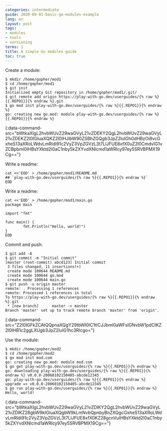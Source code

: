```yaml
---
categories: intermediate
guide: 2020-09-01-basic-go-modules-example
lang: en
layout: post
tags:
- modules
- tools
- versioning
terms: 1
title: A simple Go modules guide
toc: true
---
```


Create a module:

```.term1
$ mkdir /home/gopher/mod1
$ cd /home/gopher/mod1
$ git init
Initialized empty Git repository in /home/gopher/mod1/.git/
$ git remote add origin https://play-with-go.dev/userguides/{% raw %}{{.REPO1}}{% endraw %}.git
$ go mod init play-with-go.dev/userguides/{% raw %}{{.REPO1}}{% endraw %}
go: creating new go.mod: module play-with-go.dev/userguides/{% raw %}{{.REPO1}}{% endraw %}
```
{:data-command-src="bWtkaXIgL2hvbWUvZ29waGVyL21vZDEKY2QgL2hvbWUvZ29waGVyL21vZDEKZ2l0IGluaXQKZ2l0IHJlbW90ZSBhZGQgb3JpZ2luIGh0dHBzOi8vcGxheS13aXRoLWdvLmRldi91c2VyZ3VpZGVzL3t7LlJFUE8xfX0uZ2l0CmdvIG1vZCBpbml0IHBsYXktd2l0aC1nby5kZXYvdXNlcmd1aWRlcy97ey5SRVBPMX19Cg=="}

Write a readme:

```.term1
cat <<'EOD' > /home/gopher/mod1/README.md
## `play-with-go.dev/userguides/{% raw %}{{.REPO1}}{% endraw %}`
EOD
```

Write a readme:

```.term1
cat <<'EOD' > /home/gopher/mod1/main.go
package main

import "fmt"

func main() {
        fmt.Println("Hello, world!")
}
EOD
```

Commit and push:

```.term1
$ git add -A
$ git commit -m "Initial commit"
[master (root-commit) abcd123] Initial commit
 3 files changed, 11 insertions(+)
 create mode 100644 README.md
 create mode 100644 go.mod
 create mode 100644 main.go
$ git push -u origin master
remote: . Processing 1 references        
remote: Processed 1 references in total        
To https://play-with-go.dev/userguides/{% raw %}{{.REPO1}}{% endraw %}.git
 * [new branch]      master -> master
Branch 'master' set up to track remote branch 'master' from 'origin'.
```
{:data-command-src="Z2l0IGFkZCAtQQpnaXQgY29tbWl0IC1tICJJbml0aWFsIGNvbW1pdCIKZ2l0IHB1c2ggLXUgb3JpZ2luIG1hc3Rlcgo="}

Use the module:

```.term1
$ mkdir /home/gopher/mod2
$ cd /home/gopher/mod2
$ go mod init mod.com
go: creating new go.mod: module mod.com
$ go get play-with-go.dev/userguides/{% raw %}{{.REPO1}}{% endraw %}
go: downloading play-with-go.dev/userguides/{% raw %}{{.REPO1}}{% endraw %} v0.0.0-20060102150405-abcde12345
go: play-with-go.dev/userguides/{% raw %}{{.REPO1}}{% endraw %} upgrade => v0.0.0-20060102150405-abcde12345
$ go run play-with-go.dev/userguides/{% raw %}{{.REPO1}}{% endraw %}
Hello, world!
```
{:data-command-src="bWtkaXIgL2hvbWUvZ29waGVyL21vZDIKY2QgL2hvbWUvZ29waGVyL21vZDIKZ28gbW9kIGluaXQgbW9kLmNvbQpnbyBnZXQgcGxheS13aXRoLWdvLmRldi91c2VyZ3VpZGVzL3t7LlJFUE8xfX0KZ28gcnVuIHBsYXktd2l0aC1nby5kZXYvdXNlcmd1aWRlcy97ey5SRVBPMX19Cg=="}

<script>let pageGuide="2020-09-01-basic-go-modules-example"; let pageLanguage="en"; let pageScenario="go115";</script>
